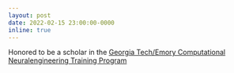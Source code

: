 ```yaml
---
layout: post
date: 2022-02-15 23:00:00-0000
inline: true
---
```


Honored to be a scholar in the [Georgia Tech/Emory Computational Neuralengineering Training Program](https://cntp.bme.gatech.edu/)